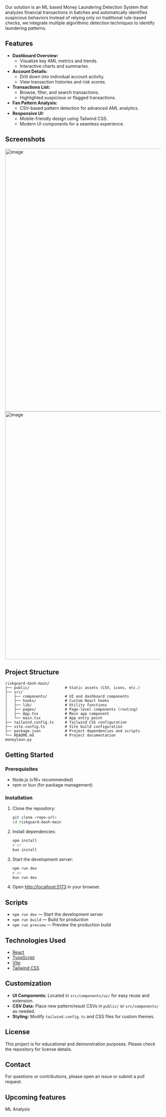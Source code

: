 
Our solution is an ML based Money Laundering Detection System that analyzes financial transactions in batches and automatically identifies suspicious behaviors
Instead of relying only on traditional rule-based checks, we integrate multiple algorithmic detection techniques to identify laundering patterns.

## Features

- **Dashboard Overview:**
	- Visualize key AML metrics and trends.
	- Interactive charts and summaries.
- **Account Details:**
	- Drill down into individual account activity.
	- View transaction histories and risk scores.
- **Transactions List:**
	- Browse, filter, and search transactions.
	- Highlighted suspicious or flagged transactions.
- **Fan Pattern Analysis:**
	- CSV-based pattern detection for advanced AML analytics.
- **Responsive UI:**
	- Mobile-friendly design using Tailwind CSS.
	- Modern UI components for a seamless experience.


## Screenshots
<img width="1300" height="851" alt="image" src="https://github.com/user-attachments/assets/a628074c-4193-4855-ae9d-9f981b6c2712" />

<img width="1312" height="803" alt="image" src="https://github.com/user-attachments/assets/3392ef6c-411e-4ad5-a488-c3d019430ff4" />


## Project Structure

```
riskguard-dash-main/
├── public/                # Static assets (CSV, icons, etc.)
├── src/
│   ├── components/        # UI and dashboard components
│   ├── hooks/             # Custom React hooks
│   ├── lib/               # Utility functions
│   ├── pages/             # Page-level components (routing)
│   ├── App.tsx            # Main app component
│   └── main.tsx           # App entry point
├── tailwind.config.ts     # Tailwind CSS configuration
├── vite.config.ts         # Vite build configuration
├── package.json           # Project dependencies and scripts
└── README.md              # Project documentation
moneyloun.py
```

## Getting Started

### Prerequisites
- Node.js (v16+ recommended)
- npm or bun (for package management)

### Installation

1. Clone the repository:
	 ```sh
	 git clone <repo-url>
	 cd riskguard-dash-main
	 ```
2. Install dependencies:
	 ```sh
	 npm install
	 # or
	 bun install
	 ```
3. Start the development server:
	 ```sh
	 npm run dev
	 # or
	 bun run dev
	 ```
4. Open [http://localhost:5173](http://localhost:5173) in your browser.

## Scripts
- `npm run dev` — Start the development server
- `npm run build` — Build for production
- `npm run preview` — Preview the production build

## Technologies Used
- [React](https://react.dev/)
- [TypeScript](https://www.typescriptlang.org/)
- [Vite](https://vitejs.dev/)
- [Tailwind CSS](https://tailwindcss.com/)

## Customization
- **UI Components:** Located in `src/components/ui/` for easy reuse and extension.
- **CSV Data:** Place new pattern/result CSVs in `public/` or `src/components/` as needed.
- **Styling:** Modify `tailwind.config.ts` and CSS files for custom themes.

## License
This project is for educational and demonstration purposes. Please check the repository for license details.

## Contact
For questions or contributions, please open an issue or submit a pull request.

## Upcoming features

ML Analysis
